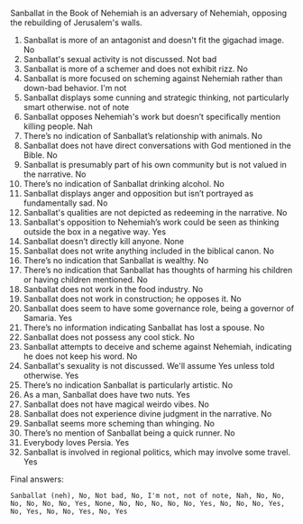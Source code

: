 Sanballat in the Book of Nehemiah is an adversary of Nehemiah, opposing the rebuilding of Jerusalem's walls.

1. Sanballat is more of an antagonist and doesn't fit the gigachad image. No
2. Sanballat's sexual activity is not discussed. Not bad
3. Sanballat is more of a schemer and does not exhibit rizz. No
4. Sanballat is more focused on scheming against Nehemiah rather than down-bad behavior. I'm not
5. Sanballat displays some cunning and strategic thinking, not particularly smart otherwise. not of note
6. Sanballat opposes Nehemiah's work but doesn’t specifically mention killing people. Nah
7. There’s no indication of Sanballat’s relationship with animals. No
8. Sanballat does not have direct conversations with God mentioned in the Bible. No
9. Sanballat is presumably part of his own community but is not valued in the narrative. No
10. There’s no indication of Sanballat drinking alcohol. No
11. Sanballat displays anger and opposition but isn’t portrayed as fundamentally sad. No
12. Sanballat's qualities are not depicted as redeeming in the narrative. No
13. Sanballat's opposition to Nehemiah’s work could be seen as thinking outside the box in a negative way. Yes
14. Sanballat doesn’t directly kill anyone. None
15. Sanballat does not write anything included in the biblical canon. No
16. There’s no indication that Sanballat is wealthy. No
17. There’s no indication that Sanballat has thoughts of harming his children or having children mentioned. No
18. Sanballat does not work in the food industry. No
19. Sanballat does not work in construction; he opposes it. No
20. Sanballat does seem to have some governance role, being a governor of Samaria. Yes
21. There’s no information indicating Sanballat has lost a spouse. No
22. Sanballat does not possess any cool stick. No
23. Sanballat attempts to deceive and scheme against Nehemiah, indicating he does not keep his word. No
24. Sanballat's sexuality is not discussed. We'll assume Yes unless told otherwise. Yes
25. There’s no indication Sanballat is particularly artistic. No
26. As a man, Sanballat does have two nuts. Yes
27. Sanballat does not have magical weirdo vibes. No
28. Sanballat does not experience divine judgment in the narrative. No
29. Sanballat seems more scheming than whinging. No
30. There’s no mention of Sanballat being a quick runner. No
31. Everybody loves Persia. Yes
32. Sanballat is involved in regional politics, which may involve some travel. Yes

Final answers:

```Sanballat (neh), No, Not bad, No, I'm not, not of note, Nah, No, No, No, No, No, No, Yes, None, No, No, No, No, No, Yes, No, No, No, Yes, No, Yes, No, No, Yes, No, Yes```